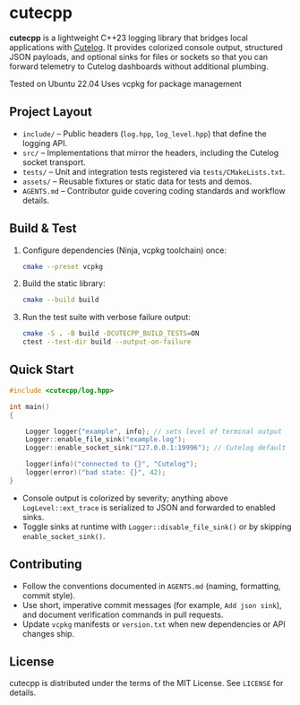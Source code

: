 # cutecpp

**cutecpp** is a lightweight C++23 logging library that bridges local applications with [Cutelog](https://github.com/busimus/cutelog?tab=readme-ov-file). It provides colorized console output, structured JSON payloads, and optional sinks for files or sockets so that you can forward telemetry to Cutelog dashboards without additional plumbing.

Tested on Ubuntu 22.04
Uses vcpkg for package management

## Project Layout
- `include/` – Public headers (`log.hpp`, `log_level.hpp`) that define the logging API.
- `src/` – Implementations that mirror the headers, including the Cutelog socket transport.
- `tests/` – Unit and integration tests registered via `tests/CMakeLists.txt`.
- `assets/` – Reusable fixtures or static data for tests and demos.
- `AGENTS.md` – Contributor guide covering coding standards and workflow details.

## Build & Test
1. Configure dependencies (Ninja, vcpkg toolchain) once:
   ```sh
   cmake --preset vcpkg
   ```
2. Build the static library:
   ```sh
   cmake --build build
   ```
3. Run the test suite with verbose failure output:
   ```sh
   cmake -S . -B build -DCUTECPP_BUILD_TESTS=ON
   ctest --test-dir build --output-on-failure
   ```

## Quick Start
```cpp
#include <cutecpp/log.hpp>

int main()
{

    Logger logger{"example", info}; // sets level of terminal output
    Logger::enable_file_sink("example.log");
    Logger::enable_socket_sink("127.0.0.1:19996"); // Cutelog default

    logger(info)("connected to {}", "Cutelog");
    logger(error)("bad state: {}", 42);
}
```
- Console output is colorized by severity; anything above `LogLevel::ext_trace` is serialized to JSON and forwarded to enabled sinks.
- Toggle sinks at runtime with `Logger::disable_file_sink()` or by skipping `enable_socket_sink()`.

## Contributing
- Follow the conventions documented in `AGENTS.md` (naming, formatting, commit style).
- Use short, imperative commit messages (for example, `Add json sink`), and document verification commands in pull requests.
- Update `vcpkg` manifests or `version.txt` when new dependencies or API changes ship.

## License
cutecpp is distributed under the terms of the MIT License. See `LICENSE` for details.
